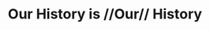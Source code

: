 ---
pid: CH294
title: Our History is //Our// History
location_transcription: "?"
zipcode: '22015'
outside_phl: 'Burke VA '
neighborhood: 
age: '53'
age_range: 50-59
instagram: 
image_file_name: CH_294.jpg
proposal_transcription: |-
  I can't draw - But develop a walking memorial begin w/ the discovery by W. Penn & take it to the present & leave room to add for the future. It could be a mixture of historical, Ethnic & Religions events & items that represent the Phil. Area
  Could be a unifying monument.
topic: History,Philadelphia,Unity
topic_summary: 0, 0, 0
type: Event
keywords_other: 
credit: Deirdre Lavery
image_labels: W. Penn Pope Cel. Mass Flowers water garden The imp. of Shyykill River
twitter: 
facebook: 
permalink: "/monuments/ch294/"
layout: item-page
---